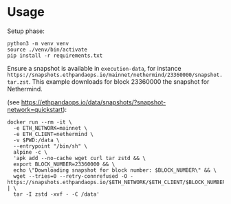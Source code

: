 Usage
=====

Setup phase:
```
python3 -m venv venv
source ./venv/bin/activate
pip install -r requirements.txt
```

Ensure a snapshot is available in `execution-data`, for instance `https://snapshots.ethpandaops.io/mainnet/nethermind/23360000/snapshot.tar.zst`. This example downloads for block 23360000 the snapshot for Nethermind.

(see https://ethpandaops.io/data/snapshots/?snapshot-network=quickstart):

```
docker run --rm -it \
  -e ETH_NETWORK=mainnet \
  -e ETH_CLIENT=nethermind \
  -v $PWD:/data \
  --entrypoint "/bin/sh" \
  alpine -c \
  'apk add --no-cache wget curl tar zstd && \
  export BLOCK_NUMBER=23360000 && \
  echo \"Downloading snapshot for block number: $BLOCK_NUMBER\" && \
  wget --tries=0 --retry-connrefused -O - https://snapshots.ethpandaops.io/$ETH_NETWORK/$ETH_CLIENT/$BLOCK_NUMBER/snapshot.tar.zst | \
  tar -I zstd -xvf - -C /data'
```